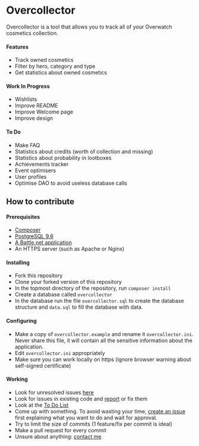 # Overcollector
Overcollector is a tool that allows you to track all of your Overwatch cosmetics collection.  

#### Features
- Track owned cosmetics
- Filter by hero, category and type
- Get statistics about owned cosmetics

#### Work In Progress
- Wishlists
- Improve README
- Improve Welcome page
- Improve design

#### To Do
- Make FAQ
- Statistics about credits (worth of collection and missing)
- Statistics about probability in lootboxes
- Achievements tracker
- Event optimisers
- User profiles
- Optimise DAO to avoid useless database calls


## How to contribute

#### Prerequisites
- [Composer](https://getcomposer.org/doc/00-intro.md)
- [PostgreSQL 9.6](https://www.postgresql.org/download/)
- [A Battle.net application](https://dev.battle.net/)
- An HTTPS server (such as Apache or Nginx)

#### Installing
- Fork this repository
- Clone your forked version of this repository
- In the topmost directory of the repository, run `composer install`
- Create a database called `overcollector`
- In the database run the file `overcollector.sql` to create the database structure and `data.sql` to fill the database with data.

#### Configuring
- Make a copy of `overcollector.example` and rename it `overcollector.ini`. Never share this file, it will contain all the sensitive information about the application.
- Edit `overcollector.ini` appropriately
- Make sure you can work locally on https (ignore browser warning about self-signed certificate)

#### Working
- Look for unresolved issues [here](https://github.com/Tititesouris/Overcollector/issues)
- Look for issues in existing code and [report](https://github.com/Tititesouris/Overcollector/issues) or fix them
- Look at the [To Do List](https://github.com/Tititesouris/Overcollector#to-do)
- Come up with something. To avoid wasting your time, [create an issue](https://github.com/Tititesouris/Overcollector/issues) first explaining what you want to do and wait for approval.
- Try to limit the size of commits (1 feature/fix per commit is ideal)
- Make a pull request for every commit
- Unsure about anything: [contact me](mailto:dev@overcollector.com)